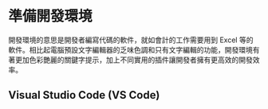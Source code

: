 # 準備開發環境
開發環境的意思是開發者編寫代碼的軟件，就如會計的工作需要用到 Excel 等的軟件。相比起電腦預設文字編輯器的乏味色調和只有文字編輯的功能，開發環境有著更加色彩艷麗的關鍵字提示，加上不同實用的插件讓開發者擁有更高效的開發效率。

## Visual Studio Code (VS Code)